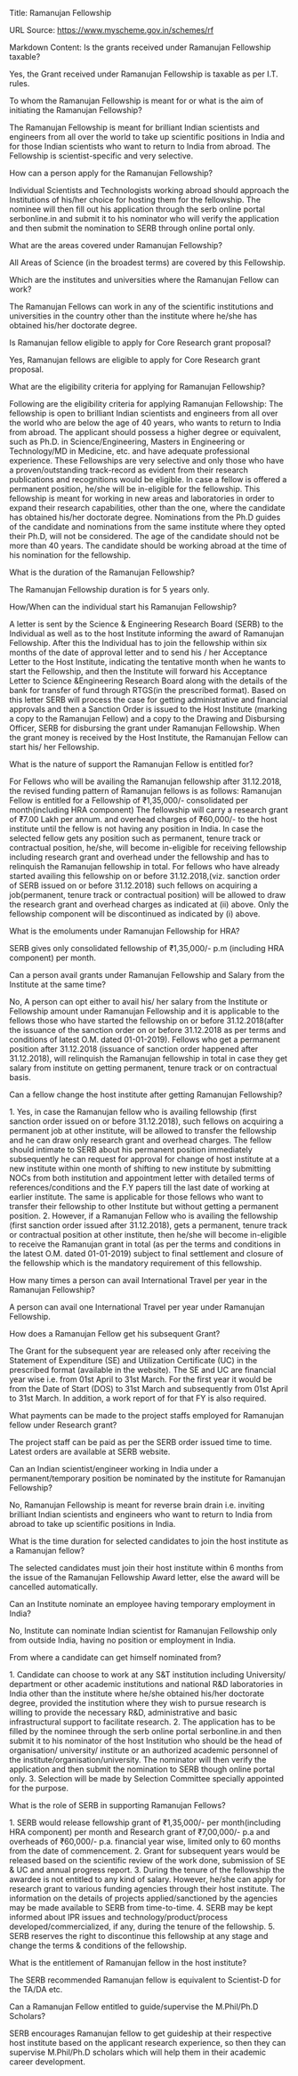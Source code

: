 Title: Ramanujan Fellowship

URL Source: https://www.myscheme.gov.in/schemes/rf

Markdown Content:
Is the grants received under Ramanujan Fellowship taxable?

Yes, the Grant received under Ramanujan Fellowship is taxable as per I.T. rules.

To whom the Ramanujan Fellowship is meant for or what is the aim of initiating the Ramanujan Fellowship?

The Ramanujan Fellowship is meant for brilliant Indian scientists and engineers from all over the world to take up scientific positions in India and for those Indian scientists who want to return to India from abroad. The Fellowship is scientist-specific and very selective.

How can a person apply for the Ramanujan Fellowship?

Individual Scientists and Technologists working abroad should approach the Institutions of his/her choice for hosting them for the fellowship. The nominee will then fill out his application through the serb online portal serbonline.in and submit it to his nominator who will verify the application and then submit the nomination to SERB through online portal only.

What are the areas covered under Ramanujan Fellowship?

All Areas of Science (in the broadest terms) are covered by this Fellowship.

Which are the institutes and universities where the Ramanujan Fellow can work?

The Ramanujan Fellows can work in any of the scientific institutions and universities in the country other than the institute where he/she has obtained his/her doctorate degree.

Is Ramanujan fellow eligible to apply for Core Research grant proposal?

Yes, Ramanujan fellows are eligible to apply for Core Research grant proposal.

What are the eligibility criteria for applying for Ramanujan Fellowship?

Following are the eligibility criteria for applying Ramanujan Fellowship: The fellowship is open to brilliant Indian scientists and engineers from all over the world who are below the age of 40 years, who wants to return to India from abroad. The applicant should possess a higher degree or equivalent, such as Ph.D. in Science/Engineering, Masters in Engineering or Technology/MD in Medicine, etc. and have adequate professional experience. These Fellowships are very selective and only those who have a proven/outstanding track-record as evident from their research publications and recognitions would be eligible. In case a fellow is offered a permanent position, he/she will be in-eligible for the fellowship. This fellowship is meant for working in new areas and laboratories in order to expand their research capabilities, other than the one, where the candidate has obtained his/her doctorate degree. Nominations from the Ph.D guides of the candidate and nominations from the same institute where they opted their Ph.D, will not be considered. The age of the candidate should not be more than 40 years. The candidate should be working abroad at the time of his nomination for the fellowship.

What is the duration of the Ramanujan Fellowship?

The Ramanujan Fellowship duration is for 5 years only.

How/When can the individual start his Ramanujan Fellowship?

A letter is sent by the Science & Engineering Research Board (SERB) to the Individual as well as to the host Institute informing the award of Ramanujan Fellowship. After this the Individual has to join the fellowship within six months of the date of approval letter and to send his / her Acceptance Letter to the Host Institute, indicating the tentative month when he wants to start the Fellowship, and then the Institute will forward his Acceptance Letter to Science &Engineering Research Board along with the details of the bank for transfer of fund through RTGS(in the prescribed format). Based on this letter SERB will process the case for getting administrative and financial approvals and then a Sanction Order is issued to the Host Institute (marking a copy to the Ramanujan Fellow) and a copy to the Drawing and Disbursing Officer, SERB for disbursing the grant under Ramanujan Fellowship. When the grant money is received by the Host Institute, the Ramanujan Fellow can start his/ her Fellowship.

What is the nature of support the Ramanujan Fellow is entitled for?

For Fellows who will be availing the Ramanujan fellowship after 31.12.2018, the revised funding pattern of Ramanujan fellows is as follows: Ramanujan Fellow is entitled for a Fellowship of ₹1,35,000/- consolidated per month(including HRA component) The fellowship will carry a research grant of ₹7.00 Lakh per annum. and overhead charges of ₹60,000/- to the host institute until the fellow is not having any position in India. In case the selected fellow gets any position such as permanent, tenure track or contractual position, he/she, will become in-eligible for receiving fellowship including research grant and overhead under the fellowship and has to relinquish the Ramanujan fellowship in total. For fellows who have already started availing this fellowship on or before 31.12.2018,(viz. sanction order of SERB issued on or before 31.12.2018) such fellows on acquiring a job(permanent, tenure track or contractual position) will be allowed to draw the research grant and overhead charges as indicated at (ii) above. Only the fellowship component will be discontinued as indicated by (i) above.

What is the emoluments under Ramanujan Fellowship for HRA?

SERB gives only consolidated fellowship of ₹1,35,000/- p.m (including HRA component) per month.

Can a person avail grants under Ramanujan Fellowship and Salary from the Institute at the same time?

No, A person can opt either to avail his/ her salary from the Institute or Fellowship amount under Ramanujan Fellowship and it is applicable to the fellows those who have started the fellowship on or before 31.12.2018(after the issuance of the sanction order on or before 31.12.2018 as per terms and conditions of latest O.M. dated 01-01-2019). Fellows who get a permanent position after 31.12.2018 (issuance of sanction order happened after 31.12.2018), will relinquish the Ramanujan fellowship in total in case they get salary from institute on getting permanent, tenure track or on contractual basis.

Can a fellow change the host institute after getting Ramanujan Fellowship?

1\. Yes, in case the Ramanujan fellow who is availing fellowship (first sanction order issued on or before 31.12.2018), such fellows on acquiring a permanent job at other institute, will be allowed to transfer the fellowship and he can draw only research grant and overhead charges. The fellow should intimate to SERB about his permanent position immediately subsequently he can request for approval for change of host institute at a new institute within one month of shifting to new institute by submitting NOCs from both institution and appointment letter with detailed terms of references/conditions and the F.Y papers till the last date of working at earlier institute. The same is applicable for those fellows who want to transfer their fellowship to other Institute but without getting a permanent position. 2. However, if a Ramanujan Fellow who is availing the fellowship (first sanction order issued after 31.12.2018), gets a permanent, tenure track or contractual position at other institute, then he/she will become in-eligible to receive the Ramanujan grant in total (as per the terms and conditions in the latest O.M. dated 01-01-2019) subject to final settlement and closure of the fellowship which is the mandatory requirement of this fellowship.

How many times a person can avail International Travel per year in the Ramanujan Fellowship?

A person can avail one International Travel per year under Ramanujan Fellowship.

How does a Ramanujan Fellow get his subsequent Grant?

The Grant for the subsequent year are released only after receiving the Statement of Expenditure (SE) and Utilization Certificate (UC) in the prescribed format (available in the website). The SE and UC are financial year wise i.e. from 01st April to 31st March. For the first year it would be from the Date of Start (DOS) to 31st March and subsequently from 01st April to 31st March. In addition, a work report of for that FY is also required.

What payments can be made to the project staffs employed for Ramanujan fellow under Research grant?

The project staff can be paid as per the SERB order issued time to time. Latest orders are available at SERB website.

Can an Indian scientist/engineer working in India under a permanent/temporary position be nominated by the institute for Ramanujan Fellowship?

No, Ramanujan Fellowship is meant for reverse brain drain i.e. inviting brilliant Indian scientists and engineers who want to return to India from abroad to take up scientific positions in India.

What is the time duration for selected candidates to join the host institute as a Ramanujan fellow?

The selected candidates must join their host institute within 6 months from the issue of the Ramanujan Fellowship Award letter, else the award will be cancelled automatically.

Can an Institute nominate an employee having temporary employment in India?

No, Institute can nominate Indian scientist for Ramanujan Fellowship only from outside India, having no position or employment in India.

From where a candidate can get himself nominated from?

1\. Candidate can choose to work at any S&T institution including University/ department or other academic institutions and national R&D laboratories in India other than the institute where he/she obtained his/her doctorate degree, provided the institution where they wish to pursue research is willing to provide the necessary R&D, administrative and basic infrastructural support to facilitate research. 2. The application has to be filled by the nominee through the serb online portal serbonline.in and then submit it to his nominator of the host Institution who should be the head of organisation/ university/ institute or an authorized academic personnel of the institute/organisation/university. The nominator will then verify the application and then submit the nomination to SERB though online portal only. 3. Selection will be made by Selection Committee specially appointed for the purpose.

What is the role of SERB in supporting Ramanujan Fellows?

1\. SERB would release fellowship grant of ₹1,35,000/- per month(including HRA component) per month and Research grant of ₹7,00,000/- p.a and overheads of ₹60,000/- p.a. financial year wise, limited only to 60 months from the date of commencement. 2. Grant for subsequent years would be released based on the scientific review of the work done, submission of SE & UC and annual progress report. 3. During the tenure of the fellowship the awardee is not entitled to any kind of salary. However, he/she can apply for research grant to various funding agencies through their host institute. The information on the details of projects applied/sanctioned by the agencies may be made available to SERB from time-to-time. 4. SERB may be kept informed about IPR issues and technology/product/process developed/commercialized, if any, during the tenure of the fellowship. 5. SERB reserves the right to discontinue this fellowship at any stage and change the terms & conditions of the fellowship.

What is the entitlement of Ramanujan fellow in the host institute?

The SERB recommended Ramanujan fellow is equivalent to Scientist-D for the TA/DA etc.

Can a Ramanujan Fellow entitled to guide/supervise the M.Phil/Ph.D Scholars?

SERB encourages Ramanujan fellow to get guideship at their respective host institute based on the applicant research experience, so then they can supervise M.Phil/Ph.D scholars which will help them in their academic career development.
